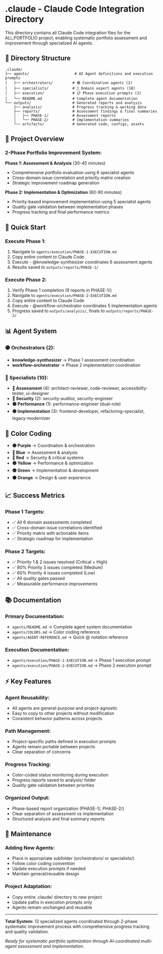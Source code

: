 # .claude - Claude Code Integration Directory

This directory contains all Claude Code integration files for the ALI_PORTFOLIO project, enabling systematic portfolio assessment and improvement through specialized AI agents.

## 📁 Directory Structure

```
.claude/
├── agents/                     # AI Agent definitions and execution prompts
│   ├── orchestrators/         # 🟣 Coordination agents (2)
│   ├── specialists/           # 🎯 Domain expert agents (10)
│   ├── execution/             # 📋 Phase execution prompts (2)
│   └── README.md              # Complete agent documentation
└── outputs/                   # Generated reports and analysis
    ├── analysis/              # Progress tracking & working data
    ├── reports/               # Assessment findings & final summaries
    │   ├── PHASE-1/           # Assessment reports
    │   └── PHASE-2/           # Implementation summaries
    └── artifacts/             # Generated code, configs, assets
```

## 🎯 Project Overview

### **2-Phase Portfolio Improvement System:**

**Phase 1: Assessment & Analysis** (30-45 minutes)
- Comprehensive portfolio evaluation using 6 specialist agents
- Cross-domain issue correlation and priority matrix creation
- Strategic improvement roadmap generation

**Phase 2: Implementation & Optimization** (60-90 minutes)  
- Priority-based improvement implementation using 5 specialist agents
- Quality gate validation between implementation phases
- Progress tracking and final performance metrics

## 🚀 Quick Start

### **Execute Phase 1:**
1. Navigate to `agents/execution/PHASE-1-EXECUTION.md`
2. Copy entire content to Claude Code
3. Execute - @knowledge-synthesizer coordinates 6 assessment agents
4. Results saved to `outputs/reports/PHASE-1/`

### **Execute Phase 2:**
1. Verify Phase 1 completion (9 reports in PHASE-1/)
2. Navigate to `agents/execution/PHASE-2-EXECUTION.md`  
3. Copy entire content to Claude Code
4. Execute - @workflow-orchestrator coordinates 5 implementation agents
5. Progress saved to `outputs/analysis/`, finals to `outputs/reports/PHASE-2/`

## 📊 Agent System

### **🟣 Orchestrators (2):**
- **knowledge-synthesizer** → Phase 1 assessment coordination
- **workflow-orchestrator** → Phase 2 implementation coordination

### **🎯 Specialists (10):**
- **🔵 Assessment** (4): architect-reviewer, code-reviewer, accessibility-tester, ui-designer
- **🔴 Security** (2): security-auditor, security-engineer  
- **🟡 Performance** (1): performance-engineer (dual-role)
- **🟢 Implementation** (3): frontend-developer, refactoring-specialist, legacy-modernizer

## 🎨 Color Coding

- **🟣 Purple** → Coordination & orchestration
- **🔵 Blue** → Assessment & analysis
- **🔴 Red** → Security & critical systems
- **🟡 Yellow** → Performance & optimization  
- **🟢 Green** → Implementation & development
- **🟠 Orange** → Design & user experience

## 📈 Success Metrics

### **Phase 1 Targets:**
- ✅ All 6 domain assessments completed
- ✅ Cross-domain issue correlations identified  
- ✅ Priority matrix with actionable items
- ✅ Strategic roadmap for implementation

### **Phase 2 Targets:**
- ✅ Priority 1 & 2 issues resolved (Critical + High)
- ✅ 80% Priority 3 issues completed (Medium)
- ✅ 60% Priority 4 issues completed (Low)
- ✅ All quality gates passed
- ✅ Measurable performance improvements

## 📚 Documentation

### **Primary Documentation:**
- `agents/README.md` → Complete agent system documentation
- `agents/COLORS.md` → Color coding reference  
- `agents/AGENT-REFERENCE.md` → Quick @ notation reference

### **Execution Documentation:**
- `agents/execution/PHASE-1-EXECUTION.md` → Phase 1 execution prompt
- `agents/execution/PHASE-2-EXECUTION.md` → Phase 2 execution prompt

## ⚡ Key Features

### **Agent Reusability:**
- All agents are general-purpose and project-agnostic
- Easy to copy to other projects without modification
- Consistent behavior patterns across projects

### **Path Management:**  
- Project-specific paths defined in execution prompts
- Agents remain portable between projects
- Clear separation of concerns

### **Progress Tracking:**
- Color-coded status monitoring during execution
- Progress reports saved to analysis/ folder
- Quality gate validation between priorities

### **Organized Output:**
- Phase-based report organization (PHASE-1/, PHASE-2/)
- Clear separation of assessment vs implementation
- Structured analysis and final summary reports

## 🔧 Maintenance

### **Adding New Agents:**
- Place in appropriate subfolder (orchestrators/ or specialists/)
- Follow color coding convention
- Update execution prompts if needed
- Maintain general/reusable design

### **Project Adaptation:**
- Copy entire .claude/ directory to new project
- Update paths in execution prompts only
- Agents remain unchanged and reusable

---

**Total System:** 12 specialized agents coordinated through 2-phase systematic improvement process with comprehensive progress tracking and quality validation.

*Ready for systematic portfolio optimization through AI-coordinated multi-agent assessment and implementation.*